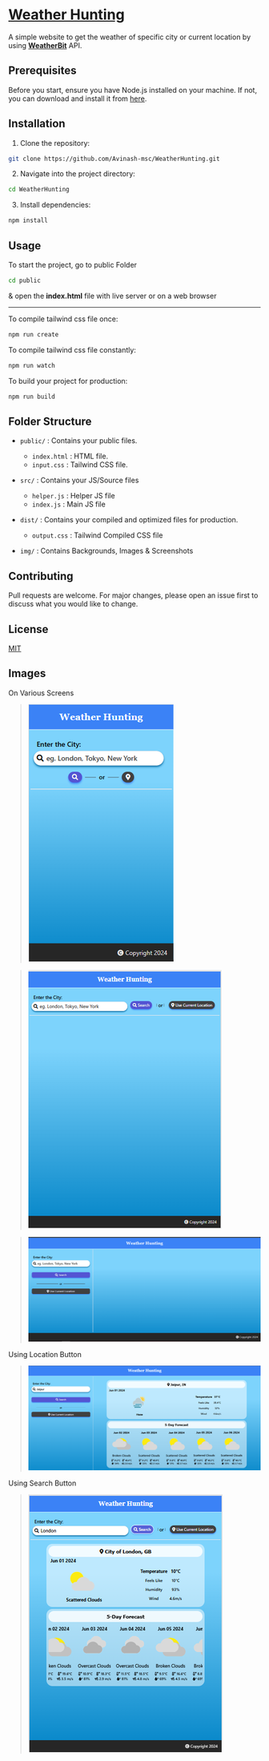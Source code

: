# [Weather Hunting](https://github.com/Avinash-msc/WeatherHunting.git)

A simple website to get the weather of specific city or current location by using [**WeatherBit**](https://www.weatherbit.io/) API.

## Prerequisites

Before you start, ensure you have Node.js installed on your machine. If not, you can download and install it from [here](https://nodejs.org/).


## Installation

1. Clone the repository:

```bash
git clone https://github.com/Avinash-msc/WeatherHunting.git
```

2. Navigate into the project directory:

```bash
cd WeatherHunting
```

3. Install dependencies:

```bash
npm install
```

## Usage

To start the project, go to public Folder

```bash
cd public
```

& open the **index.html** file with live server or on a web browser

---

To compile tailwind css file once:

```bash
npm run create
```

To compile tailwind css file constantly:

```bash
npm run watch
```

To build your project for production:

```bash
npm run build
```

## Folder Structure

- `public/` : Contains your public files.
  - `index.html` : HTML file.
  - `input.css` : Tailwind CSS file.

- `src/` : Contains your JS/Source files 
    - `helper.js` : Helper JS file
    - `index.js` : Main JS file

- `dist/` : Contains your compiled and optimized files for production.
  - `output.css` : Tailwind Compiled CSS file

- `img/` : Contains Backgrounds, Images & Screenshots 

## Contributing

Pull requests are welcome. For major changes, please open an issue first to discuss what you would like to change.

## License

[MIT](LICENSE)


## Images
On Various Screens

> ![IPhone SE](/img/screen.png)

> ![IPad Mini](/img/screen-md.png)

> ![Desktop](/img/screen-xl.png)

Using Location Button

> ![Location Button](/img/using-location.png)

Using Search Button

> ![Search Button](/img/using-search.png)